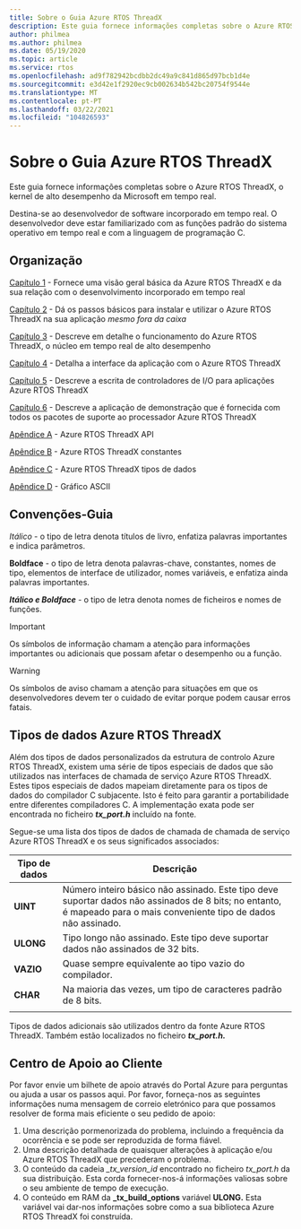 ```yaml
---
title: Sobre o Guia Azure RTOS ThreadX
description: Este guia fornece informações completas sobre o Azure RTOS ThreadX, o kernel em tempo real da Microsoft.
author: philmea
ms.author: philmea
ms.date: 05/19/2020
ms.topic: article
ms.service: rtos
ms.openlocfilehash: ad9f782942bcdbb2dc49a9c841d865d97bcb1d4e
ms.sourcegitcommit: e3d42e1f2920ec9cb002634b542bc20754f9544e
ms.translationtype: MT
ms.contentlocale: pt-PT
ms.lasthandoff: 03/22/2021
ms.locfileid: "104826593"
---
```

# <a name="about-the-azure-rtos-threadx-guide"></a>Sobre o Guia Azure RTOS ThreadX

Este guia fornece informações completas sobre o Azure RTOS ThreadX, o kernel de alto desempenho da Microsoft em tempo real. 

Destina-se ao desenvolvedor de software incorporado em tempo real. O desenvolvedor deve estar familiarizado com as funções padrão do sistema operativo em tempo real e com a linguagem de programação C.

## <a name="organization"></a>Organização

[Capítulo 1](chapter1.md) - Fornece uma visão geral básica da Azure RTOS ThreadX e da sua relação com o desenvolvimento incorporado em tempo real

[Capítulo 2](chapter2.md) - Dá os passos básicos para instalar e utilizar o Azure RTOS ThreadX na sua aplicação *mesmo fora da caixa*

[Capítulo 3](chapter3.md) - Descreve em detalhe o funcionamento do Azure RTOS ThreadX, o núcleo em tempo real de alto desempenho

[Capítulo 4](chapter4.md) - Detalha a interface da aplicação com o Azure RTOS ThreadX

[Capítulo 5](chapter5.md) - Descreve a escrita de controladores de I/O para aplicações Azure RTOS ThreadX

[Capítulo 6](chapter6.md) - Descreve a aplicação de demonstração que é fornecida com todos os pacotes de suporte ao processador Azure RTOS ThreadX

[Apêndice A](appendix-a.md) - Azure RTOS ThreadX API

[Apêndice B](appendix-b.md) - Azure RTOS ThreadX constantes

[Apêndice C](appendix-c.md) - Azure RTOS ThreadX tipos de dados

[Apêndice D](appendix-d.md) - Gráfico ASCII

## <a name="guide-conventions"></a>Convenções-Guia

*Itálico* - o tipo de letra denota títulos de livro, enfatiza palavras importantes e indica parâmetros.

**Boldface** - o tipo de letra denota palavras-chave, constantes, nomes de tipo, elementos de interface de utilizador, nomes variáveis, e enfatiza ainda palavras importantes.

***Itálico e Boldface*** - o tipo de letra denota nomes de ficheiros e nomes de funções.

> [!IMPORTANT]
> Os símbolos de informação chamam a atenção para informações importantes ou adicionais que possam afetar o desempenho ou a função.

> [!WARNING]
> Os símbolos de aviso chamam a atenção para situações em que os desenvolvedores devem ter o cuidado de evitar porque podem causar erros fatais.

## <a name="azure-rtos-threadx-data-types"></a>Tipos de dados Azure RTOS ThreadX

Além dos tipos de dados personalizados da estrutura de controlo Azure RTOS ThreadX, existem uma série de tipos especiais de dados que são utilizados nas interfaces de chamada de serviço Azure RTOS ThreadX. Estes tipos especiais de dados mapeiam diretamente para os tipos de dados do compilador C subjacente. Isto é feito para garantir a portabilidade entre diferentes compiladores C. A implementação exata pode ser encontrada no ficheiro ***tx_port.h*** incluído na fonte.

Segue-se uma lista dos tipos de dados de chamada de chamada de serviço Azure RTOS ThreadX e os seus significados associados:

| Tipo de dados  | Descrição |
| -------- | ------------------------------------------------------------------------------------------------------------------------------------ |
| **UINT** | Número inteiro básico não assinado. Este tipo deve suportar dados não assinados de 8 bits; no entanto, é mapeado para o mais conveniente tipo de dados não assinado. |
| **ULONG** | Tipo longo não assinado. Este tipo deve suportar dados não assinados de 32 bits. |
| **VAZIO** | Quase sempre equivalente ao tipo vazio do compilador. |
| **CHAR** | Na maioria das vezes, um tipo de caracteres padrão de 8 bits. |
|  |  |

Tipos de dados adicionais são utilizados dentro da fonte Azure RTOS ThreadX. Também estão localizados no ficheiro ***tx_port.h.***

## <a name="customer-support-center"></a>Centro de Apoio ao Cliente

Por favor envie um bilhete de apoio através do Portal Azure para perguntas ou ajuda a usar os passos aqui. Por favor, forneça-nos as seguintes informações numa mensagem de correio eletrónico para que possamos resolver de forma mais eficiente o seu pedido de apoio:

1. Uma descrição pormenorizada do problema, incluindo a frequência da ocorrência e se pode ser reproduzida de forma fiável.
2. Uma descrição detalhada de quaisquer alterações à aplicação e/ou Azure RTOS ThreadX que precederam o problema.
3. O conteúdo da cadeia *_tx_version_id* encontrado no ficheiro *tx_port.h* da sua distribuição. Esta corda fornecer-nos-á informações valiosas sobre o seu ambiente de tempo de execução.
4. O conteúdo em RAM da **_tx_build_options** variável **ULONG.** Esta variável vai dar-nos informações sobre como a sua biblioteca Azure RTOS ThreadX foi construída.
